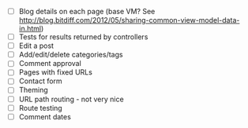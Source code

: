 - [ ] Blog details on each page (base VM? See http://blog.bitdiff.com/2012/05/sharing-common-view-model-data-in.html)
- [ ] Tests for results returned by controllers
- [ ] Edit a post
- [ ] Add/edit/delete categories/tags
- [ ] Comment approval
- [ ] Pages with fixed URLs
- [ ] Contact form
- [ ] Theming
- [ ] URL path routing - not very nice
- [ ] Route testing
- [ ] Comment dates
